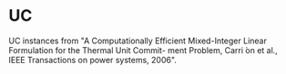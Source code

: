# UC

UC instances from "A Computationally Efficient Mixed-Integer Linear Formulation for the Thermal Unit Commit- ment Problem, Carri ́on et al., IEEE Transactions on power systems, 2006".
